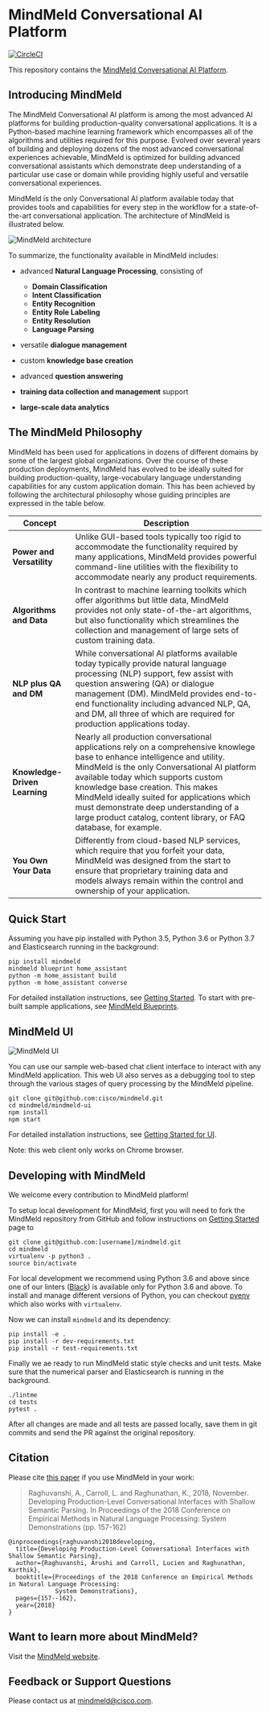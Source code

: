 # MindMeld Conversational AI Platform

[![CircleCI](https://circleci.com/gh/expectlabs/mindmeld-workbench.svg?style=svg&circle-token=437cf905895688ac1b58b60fe79144c180893372)](https://circleci.com/gh/expectlabs/mindmeld-workbench)

This repository contains the [MindMeld Conversational AI Platform](https://www.mindmeld.com).

## Introducing MindMeld
The MindMeld Conversational AI platform is among the most advanced AI platforms for building production-quality conversational applications. It is a Python-based machine learning framework which encompasses all of the algorithms and utilities required for this purpose. Evolved over several years of building and deploying dozens of the most advanced conversational experiences achievable, MindMeld is optimized for building advanced conversational assistants which demonstrate deep understanding of a particular use case or domain while providing highly useful and versatile conversational experiences.

MindMeld is the only Conversational AI platform available today that provides tools and capabilities for every step in the workflow for a state-of-the-art conversational application. The architecture of MindMeld is illustrated below.

![MindMeld architecture](http://www.mindmeld.com/_images/architecture1.png)

To summarize, the functionality available in MindMeld includes:

  - advanced **Natural Language Processing**, consisting of

    - **Domain Classification**
    - **Intent Classification**
    - **Entity Recognition**
    - **Entity Role Labeling**
    - **Entity Resolution**
    - **Language Parsing**
  - versatile **dialogue management**
  - custom **knowledge base creation**
  - advanced **question answering**
  - **training data collection and management** support
  - **large-scale data analytics**

## The MindMeld Philosophy

MindMeld has been used for applications in dozens of different domains by some of the largest global organizations. Over the course of these production deployments, MindMeld has evolved to be ideally suited for building production-quality, large-vocabulary language understanding capabilities for any custom application domain. This has been achieved by following the architectural philosophy whose guiding principles are expressed in the table below.

|Concept|Description|
|---|---|
|**Power and Versatility**        |Unlike GUI-based tools typically too rigid to accommodate the functionality required by many applications, MindMeld provides powerful command-line utilities with the flexibility to accommodate nearly any product requirements.|
|**Algorithms and Data**          |In contrast to machine learning toolkits which offer algorithms but little data, MindMeld provides not only state-of-the-art algorithms, but also functionality which streamlines the collection and management of large sets of custom training data.|
|**NLP plus QA and DM**           |While conversational AI platforms available today typically provide natural language processing (NLP) support, few assist with question answering (QA) or dialogue management (DM). MindMeld provides end-to-end functionality including advanced NLP, QA, and DM, all three of which are required for production applications today.|
|**Knowledge-Driven Learning**    |Nearly all production conversational applications rely on a comprehensive knowlege base to enhance intelligence and utility. MindMeld is the only Conversational AI platform available today which supports custom knowledge base creation. This makes MindMeld ideally suited for applications which must demonstrate deep understanding of a large product catalog, content library, or FAQ database, for example.|
|**You Own Your Data**            |Differently from cloud-based NLP services, which require that you forfeit your data, MindMeld was designed from the start to ensure that proprietary training data and models always remain within the control and ownership of your application.|

## Quick Start

Assuming you have pip installed with Python 3.5, Python 3.6 or Python 3.7 and Elasticsearch running in the background:

```
pip install mindmeld
mindmeld blueprint home_assistant
python -m home_assistant build
python -m home_assistant converse
```

For detailed installation instructions, see [Getting Started](http://www.mindmeld.com/docs/userguide/getting_started.html). To start with pre-built sample applications, see [MindMeld Blueprints](http://www.mindmeld.com/docs/blueprints/overview.html).

## MindMeld UI

![MindMeld UI](https://www.mindmeld.com/docs/_images/mindmeld_ui.png)

You can use our sample web-based chat client interface to interact with any MindMeld application. This web UI also serves as a debugging tool to step through the various stages of query processing by the MindMeld pipeline.

```
git clone git@github.com:cisco/mindmeld.git
cd mindmeld/mindmeld-ui
npm install
npm start
```

For detailed installation instructions, see [Getting Started for UI](https://www.mindmeld.com/docs/mindmeld_ui/mindmeld_ui.html).

Note: this web client only works on Chrome browser.

## Developing with MindMeld

We welcome every contribution to MindMeld platform!

To setup local development for MindMeld, first you will need to fork the MindMeld repository from GitHub and follow instructions on [Getting Started](http://www.mindmeld.com/docs/userguide/getting_started.html) page to 

```
git clone git@github.com:[username]/mindmeld.git
cd mindmeld
virtualenv -p python3 .
source bin/activate
```

For local development we recommend using Python 3.6 and above since one of our linters ([Black](https://black.readthedocs.io/en/stable/)) is available only for Python 3.6 and above. To install and manage different versions of Python, you can checkout [pyenv](https://github.com/pyenv/pyenv) which also works with ``virtualenv``.

Now we can install `mindmeld` and its dependency:

```
pip install -e .
pip install -r dev-requirements.txt
pip install -r test-requirements.txt
```

Finally we ae ready to run MindMeld static style checks and unit tests. Make sure that the numerical parser and Elasticsearch is running in the background.

```
./lintme
cd tests
pytest .
```

After all changes are made and all tests are passed locally, save them in git commits and send the PR against the original repository.

## Citation

Please cite [this paper](https://www.aclweb.org/anthology/D18-2027) if you use MindMeld in your work:
>Raghuvanshi, A., Carroll, L. and Raghunathan, K., 2018, November. Developing Production-Level Conversational Interfaces with Shallow Semantic Parsing. In Proceedings of the 2018 Conference on Empirical Methods in Natural Language Processing: System Demonstrations (pp. 157-162)
```
@inproceedings{raghuvanshi2018developing,
  title={Developing Production-Level Conversational Interfaces with Shallow Semantic Parsing},
  author={Raghuvanshi, Arushi and Carroll, Lucien and Raghunathan, Karthik},
  booktitle={Proceedings of the 2018 Conference on Empirical Methods in Natural Language Processing:
             System Demonstrations},
  pages={157--162},
  year={2018}
}
```

## Want to learn more about MindMeld?

Visit the [MindMeld website](https://www.mindmeld.com/).

## Feedback or Support Questions

Please contact us at [mindmeld@cisco.com](mailto:mindmeld@cisco.com).
